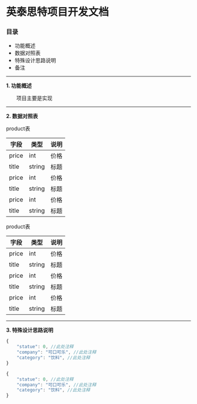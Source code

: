 # 英泰思特项目开发文档

### 目录

- 功能概述
- 数据对照表
- 特殊设计思路说明
- 备注

---

**1\. 功能概述**

&emsp;&emsp;项目主要是实现 

---

**2\. 数据对照表**

product表

| 字段 | 类型 | 说明 |
| ------ | ------ | ------ | 
| price| int| 价格 |
| title | string| 标题 |
| price| int| 价格 |
| title | string| 标题 |
| price| int| 价格 |
| title | string| 标题 |

product表

| 字段 | 类型 | 说明 |
| ------ | ------ | ------ | 
| price| int| 价格 |
| title | string| 标题 |
| price| int| 价格 |
| title | string| 标题 |
| price| int| 价格 |
| title | string| 标题 |

---

**3\. 特殊设计思路说明**

``` javascript
{
    "statue": 0, //此处注释
    "company": "可口可乐", //此处注释
    "category": "饮料", //此处注释
}
```
``` javascript
{
    "statue": 0, //此处注释
    "company": "可口可乐", //此处注释
    "category": "饮料", //此处注释
}
```
